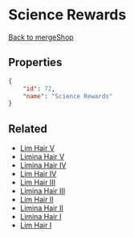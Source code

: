# Science Rewards

<no description available>

[Back to mergeShop](../merge-shops.md)

## Properties

```json
{
    "id": 72,
    "name": "Science Rewards"
}
```

## Related

- [Lim Hair V](../items/4429-lim-hair-v.md)
- [Limina Hair V](../items/4434-limina-hair-v.md)
- [Limina Hair IV](../items/4433-limina-hair-iv.md)
- [Lim Hair IV](../items/4428-lim-hair-iv.md)
- [Lim Hair III](../items/4427-lim-hair-iii.md)
- [Limina Hair III](../items/4432-limina-hair-iii.md)
- [Lim Hair II](../items/4426-lim-hair-ii.md)
- [Limina Hair II](../items/4431-limina-hair-ii.md)
- [Limina Hair I](../items/4430-limina-hair-i.md)
- [Lim Hair I](../items/4425-lim-hair-i.md)

